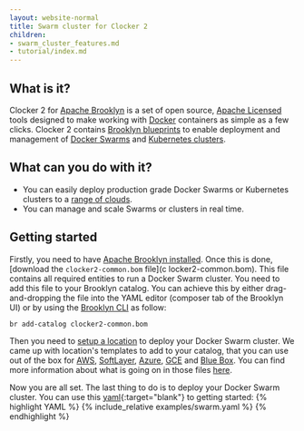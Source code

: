 ```yaml
---
layout: website-normal
title: Swarm cluster for Clocker 2
children:
- swarm_cluster_features.md
- tutorial/index.md
---
```


## What is it?

Clocker 2 for [Apache Brooklyn](https://brooklyn.apache.org/) is a set of open source, [Apache Licensed](https://www.apache.org/licenses/LICENSE-2.0) tools designed to make working with [Docker](https://www.docker.com/) containers as simple as a few clicks. Clocker 2 contains [Brooklyn blueprints](http://brooklyn.apache.org/v/latest/start/blueprints.html) to enable deployment and management of [Docker Swarms](https://www.docker.com/products/docker-swarm) and [Kubernetes clusters](http://kubernetes.io/).

## What can you do with it?

* You can easily deploy production grade Docker Swarms or Kubernetes clusters to a [range of clouds](http://brooklyn.apache.org/v/latest/ops/locations/index.html).
* You can manage and scale Swarms or clusters in real time. 

## Getting started
Firstly, you need to have [Apache Brooklyn installed](https://brooklyn.apache.org/v/latest/start/running.html). Once this is done, [download the `clocker2-common.bom` file](c  locker2-common.bom). This file contains all required entities to run a Docker Swarm cluster. You need to add this file to your Brooklyn catalog. You can achieve this by either drag-and-dropping the file into the YAML editor (composer tab of the Brooklyn UI) or by using the [Brooklyn CLI](https://brooklyn.apache.org/v/latest/ops/cli/index.html) as follow:

    br add-catalog clocker2-common.bom

Then you need to [setup a location](https://brooklyn.apache.org/v/latest/ops/locations/index.html) to deploy your Docker Swarm cluster. We came up with location's templates to add to your catalog, that you can use out of the box for [AWS](tutorial/locations/aws-example-location.bom), [SoftLayer]((tutorial/locations/sl-example-location.bom)), [Azure](tutorial/locations/azure-example-location.bom), [GCE](tutorial/locations/gce-example-location.bom) and [Blue Box](tutorial/locations/bb-example-location.bom). You can find more information about what is going on in those files [here](tutorial/swarmCluster.html#setup-a-cloud-location).

Now you are all set. The last thing to do is to deploy your Docker Swarm cluster. You can use this [yaml](examples/swarm.yaml){:target="blank"} to getting started:
{% highlight YAML %}
{% include_relative examples/swarm.yaml %}
{% endhighlight %}
